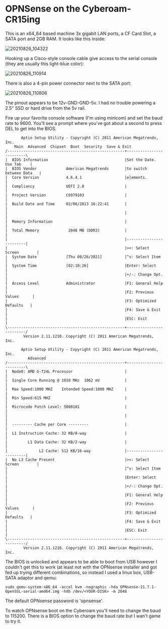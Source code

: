 # OPNSense on the Cyberoam-CR15ing

This is an x64_64 based machine 3x gigabit LAN ports, a CF Card Slot, a SATA port and 2GB RAM. It looks like this inside:

![20210826_104322](https://user-images.githubusercontent.com/2738833/130890464-9527763a-c76c-461a-a10f-7d52f2ab1ae7.jpg)

Hooking up a Cisco-style console cable give access to the serial console (they are usually this light-blue color):

![20210826_110914](https://user-images.githubusercontent.com/2738833/130890603-eb123945-233d-42b3-b588-2785cc6381ee.jpg)

There is also a 4-pin power connector next to the SATA port:

![20210826_110806](https://user-images.githubusercontent.com/2738833/130891172-b883aa17-70d8-4aec-9ab1-66031dbd39ff.jpg)

The pinout appears to be 12v-GND-GND-5v. I had no trouble powering a 2.5" SSD or hard drive from the 5v rail.

Fire up your favorite console software (I'm using minicom) and set the baud rate to 9600. You'll see a prompt where you've got about a second to press DEL to get into the BIOS.

           Aptio Setup Utility - Copyright (C) 2011 American Megatrends, Inc.       
        Main  Advanced  Chipset  Boot  Security  Save & Exit                        
    /----------------------------------------------------+-------------------------\
    |  BIOS Information                                  |Set the Date. Use Tab    |
    |  BIOS Vendor             American Megatrends       |to switch between Data   |
    |  Core Version            4.6.4.1                   |elements.                |
    |  Compliancy              UEFI 2.0                  |                         |
    |  Project Version         C6979103                  |                         |
    |  Build Date and Time     02/06/2013 16:22:41       |                         |
    |                                                    |                         |
    |  Memory Information                                |                         |
    |  Total Memory             2048 MB (DDR3)           |                         |
    |                                                    |-------------------------|
    |                                                    |><: Select Screen        |
    |  System Date             [Thu 08/26/2021]          |^v: Select Item          |
    |  System Time             [02:10:26]                |Enter: Select            |
    |                                                    |+/-: Change Opt.         |
    |  Access Level            Administrator             |F1: General Help         |
    |                                                    |F2: Previous Values      |
    |                                                    |F3: Optimized Defaults   |
    |                                                    |F4: Save & Exit          |
    |                                                    |ESC: Exit                |
    \----------------------------------------------------+-------------------------/
            Version 2.11.1210. Copyright (C) 2011 American Megatrends, Inc.        

           Aptio Setup Utility - Copyright (C) 2011 American Megatrends, Inc.       
              Advanced                                                              
    /----------------------------------------------------+-------------------------\
    |  Node0: AMD G-T24L Processor                       |                         |
    |  Single Core Running @ 1010 MHz  1062 mV           |                         |
    |  Max Speed:1000 MHZ    Intended Speed:1000 MHZ     |                         |
    |  Min Speed:615 MHZ                                 |                         |
    |  Microcode Patch Level: 5000101                    |                         |
    |                                                    |                         |
    |  --------- Cache per Core ---------                |                         |
    |  L1 Instruction Cache: 32 KB/8-way                 |                         |
    |         L1 Data Cache: 32 KB/2-way                 |                         |
    |              L2 Cache: 512 KB/16-way               |-------------------------|
    |  No L3 Cache Present                               |><: Select Screen        |
    |                                                    |^v: Select Item          |
    |                                                    |Enter: Select            |
    |                                                    |+/-: Change Opt.         |
    |                                                    |F1: General Help         |
    |                                                    |F2: Previous Values      |
    |                                                    |F3: Optimized Defaults   |
    |                                                    |F4: Save & Exit          |
    |                                                    |ESC: Exit                |
    \----------------------------------------------------+-------------------------/
            Version 2.11.1210. Copyright (C) 2011 American Megatrends, Inc.        

The BIOS is unlocked and appears to be able to boot from USB however I couldn't get this to work (at least not with the OPNsense installer and got fed up trying different combinations, so instead I used a linux box, USB-SATA adaptor and qemu:

    sudo qemu-system-x86_64 -accel kvm -nographic -hda OPNsense-21.7.1-OpenSSL-serial-amd64.img -hdb /dev/<YOUR-DISK> -m 2048
    
The default OPNsense password is 'opnsense'.

To watch OPNsense boot on the Cyberoam you'll need to change the baud to 115200. There is a BIOS option to change the baud rate but I wan't game to try it.





